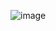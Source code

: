 ![image](https://github.com/SKNETWORKS-FAMILY-AICAMP/SKN01-1st-5Team/assets/133327408/64b9ff42-6cc3-4574-bab6-47b030c51bd1)
